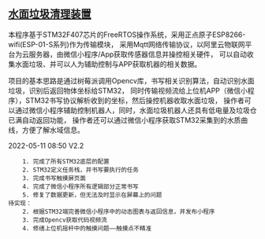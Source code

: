 ## [水面垃圾清理装置](https://github.com/OxfordProfessor/WaterGar-Gather.git)

本程序基于STM32F407芯片的FreeRTOS操作系统，采用正点原子ESP8266-wifi(ESP-01-S系列)作为传输模块，
采用Mqtt网络传输协议，以阿里云物联网平台为云服务器，由微信小程序/App获取传感器信息并操控相关硬件，
可以自动收集水面垃圾、并可以人为辅助控制与APP获取机器的相关数据。


项目的基本思路是通过树莓派调用Opencv库，书写相关识别算法，自动识别水面垃圾，识别后返回物体坐标给STM32，
同时传输视频流给上位机APP（微信小程序），STM32书写协议解析收到的坐标，然后操控机器收取水面垃圾，
操作者可以通过微信小程序辅助控制机器人，同时，水面垃圾机器人还具有低电量及垃圾仓已满自动返回功能，
操作者还可以通过微信小程序获取STM32采集到的水质曲线，方便了解水域信息。

2022-05-11 08:50 V2.2

        1. 完成了所有STM32底层的配置
        2. STM32定义任务栈，并书写要执行的任务
        3. 完成书写触摸屏页面
        4. 完成了微信小程序所有逻辑部分正常书写
        5. 修复了数据更新，但无法及时显示在屏幕上的问题
    待实现：
        2. 根据STM32端完善微信小程序中的动态图表与返回信息，并发布小程序
        3. 完成Opencv获取代码视频流
        4. 修缮上位机摇杆中的触摸问题——触摸点不精准

     
